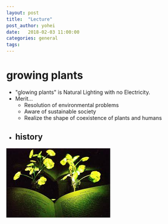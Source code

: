 ```yaml
---
layout: post
title:  "Lecture"
post_author: yohei
date:   2018-02-03 11:00:00
categories: general
tags: 
---
```


# growing plants
- "glowing plants" is Natural Lighting with no Electricity.
- Merit...
  - Resolution of environmental problems
  - Aware of sustainable society
  - Realize the shape of coexistence of plants and humans
- history
  - 


![Image of glowing_plants](/images/glowing_plants.jpeg)
